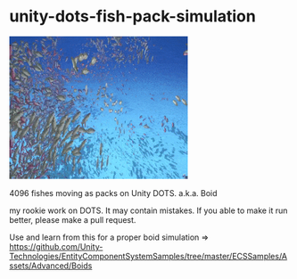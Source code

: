 # unity-dots-fish-pack-simulation

![](preview.gif)

4096 fishes moving as packs on Unity DOTS.
a.k.a. Boid

my rookie work on DOTS.
It may contain mistakes. If you able to make it run better, please make a pull request.

Use and learn from this for a proper boid simulation => https://github.com/Unity-Technologies/EntityComponentSystemSamples/tree/master/ECSSamples/Assets/Advanced/Boids
